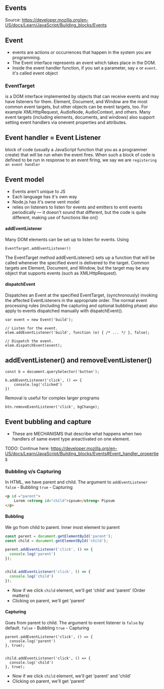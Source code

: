 ## Events

Source: https://developer.mozilla.org/en-US/docs/Learn/JavaScript/Building_blocks/Events


## Event
- events are actions or occurrences that happen in the system you are programming.
- The Event interface represents an event which takes place in the DOM.
- Inside the event handler function, if you set a parameter, say `e` or `event`. it's called event object

### EventTarget
is a DOM interface implemented by objects that can receive events and may have listeners for them.
Element, Document, and Window are the most common event targets, but other objects can be event targets, too. For example XMLHttpRequest, AudioNode, AudioContext, and others.
Many event targets (including elements, documents, and windows) also support setting event handlers via onevent properties and attributes.

## Event handler = Event Listener
 block of code (usually a JavaScript function that you as a programmer create) that will be run when the event fires. When such a block of code is defined to be run in response to an event firing, we say we are `registering an event handler`

## Event model
- Events aren't unique to JS
- Each language has it's own way
- Node.js has it's owne vent model
- relies on listeners to listen for events and emitters to emit events periodically — it doesn't sound that different, but the code is quite different, making use of functions like on() 


#### addEventListener
Many DOM elements can be set up to listen for events. Using
```
EventTarget.addEventListener()
```

The EventTarget method addEventListener() sets up a function that will be called whenever the specified event is delivered to the target. Common targets are Element, Document, and Window, but the target may be any object that supports events (such as XMLHttpRequest).

#### dispatchEvent
Dispatches an Event at the specified EventTarget, (synchronously) invoking the affected EventListeners in the appropriate order. The normal event processing rules (including the capturing and optional bubbling phase) also apply to events dispatched manually with dispatchEvent().

```
var event = new Event('build');

// Listen for the event.
elem.addEventListener('build', function (e) { /* ... */ }, false);

// Dispatch the event.
elem.dispatchEvent(event);
```


## addEventListener() and removeEventListener()

```
const b = document.querySelector('button');

b.addEventListener('click', () => {
	console.log('clicked')
})
```

Removal is useful for complex larger programs
```
btn.removeEventListener('click', bgChange);
```





## Event bubbling and capture
- These are MECHANISMS that describe what happens when two handlers of same event type areactivated on one element.

TODO: Continue here: https://developer.mozilla.org/en-US/docs/Learn/JavaScript/Building_blocks/Events#Event_handler_properties




### Bubbling v/s Capturing
In HTML, we have parent and child.
The argument to `addEventListener`
`false` - Bubbling
`true` - Capturing

```html
<p id ="parent">
	Lorem <strong id="child">ipsum</strong> Pipsum
</p>
```

#### Bubbling
We go from child to parent. Inner most element to parent
```js
const parent = document.getElementById('parent');
const child = document.getElementById('child');

parent.addEventListener('click', () => {
  console.log('parent')
});


child.addEventListener('click', () => {
  console.log('child')
});

```
- Now if we click `child` element, we'll get 'child' and 'parent' (Order matters)
- Clicking on parent, we'll get 'parent'

#### Capturing
Goes from parent to child. The argument to event listener is `false` by default.
`false` - Bubbling
`true` - Capturing

```
parent.addEventListener('click', () => {
  console.log('parent')
}, true);


child.addEventListener('click', () => {
  console.log('child')
}, true);

```
- Now if we click `child` element, we'll get 'parent' and 'child'
- Clicking on parent, we'll get 'parent'
